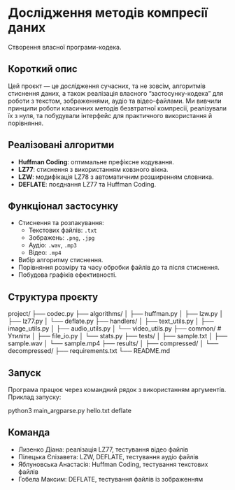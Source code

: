 # Дослiдження методiв компресiї даних
Cтворення власної програми-кодека.

## Короткий опис

Цей проєкт — це дослідження сучасних, та не зовсім, алгоритмів стиснення даних, а також реалізація власного “застосунку-кодека” для роботи з текстом, зображеннями, аудіо та відео-файлами. Ми вивчили принципи роботи класичних методів безвтратної компресії, реалізували їх з нуля, та побудували інтерфейс для практичного використання й порівняння.

## Реалізовані алгоритми

- **Huffman Coding**: оптимальне префіксне кодування.
- **LZ77**: стиснення з використанням ковзного вікна.
- **LZW**: модифікація LZ78 з автоматичним розширенням словника.
- **DEFLATE**: поєднання LZ77 та Huffman Coding.

## Функціонал застосунку

- Стиснення та розпакування:
  - Текстових файлів: `.txt`
  - Зображень: `.png`, `.jpg`
  - Аудіо: `.wav`, `.mp3`
  - Відео: `.mp4`
- Вибір алгоритму стиснення.
- Порівняння розміру та часу обробки файлів до та після стиснення.
- Побудова графіків ефективності.

## Структура проєкту
project/
├── codec.py
├── algorithms/
│ ├── huffman.py
│ ├── lzw.py
│ ├── lz77.py
│ └── deflate.py
├── handlers/
│ ├── text_utils.py
│ ├── image_utils.py
│ ├── audio_utils.py
│ └── video_utils.py
├── common/ # Утиліти
│ ├── file_io.py
│ └── stats.py
├── tests/
│ ├── sample.txt
│ ├── sample.wav
│ └── sample.mp4
├── results/
│ ├── compressed/
│ └── decompressed/
├── requirements.txt
└── README.md

## Запуск
Програма працює через командний рядок з використанням аргументів. Приклад запуску:

python3 main_argparse.py hello.txt deflate

## Команда
- Лизенко Діана: реалізація LZ77, тестування відео файлів
- Пілецька Єлізавета: LZW, DEFLATE, тестування аудіо файлів
- Яблуновська Анастасія: Huffman Coding, тестування текстових файлів
- Гобела Максим: DEFLATE, тестування файлів із зображенням


